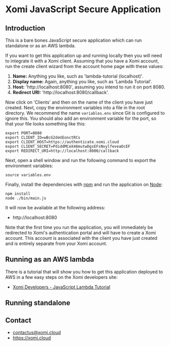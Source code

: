 # Xomi JavaScript Secure Application

## Introduction

This is a bare bones JavaScript secure application which can run standalone or as an AWS lambda.

If you want to get this application up and running locally then you will need to integrate it with a Xomi client. Assuming that you have a Xomi account, run the create client wizard from the account home page with these values:

1. **Name:** Anything you like, such as 'lambda-tutorial (localhost)'.
2. **Display name:** Again, anything you like, such as 'Lambda Tutorial'.
3. **Host:** 'http://localhost:8080', assuming you intend to run it on port 8080.
4. **Redirect URI:** 'http://localhost:8080/callback'.

Now click on 'Clients' and then on the name of the client you have just created. Next, copy the environment variables into a file in the root directory. We recommend the name `variables.env` since Git is configured to ignore this. You should also add an environment variable for the port, so that your file looks something like this:

```
export PORT=8080
export CLIENT_ID=wBcG2deUEonctRCs
export CLIENT_HOST=https://authenticate.xomi.cloud
export CLIENT_SECRET=PdiddMCeX46mutwDgsEFsNxylfeveaOcEF
export REDIRECT_URI=http://localhost:8080/callback
```
Next, open a shell window and run the following command to export the environment variables:

```
source variables.env
```
Finally, install the dependencies with [npm](https://www.npmjs.com/) and run the application on [Node](https://nodejs.org/en/):

```
npm install
node ./bin/main.js
```
It will now be available at the following address:

* http://localhost:8080

Note that the first time you run the application, you will immediately be redirected to Xomi's authentication portal and will have to create a Xomi account. This account is associated with the client you have just created and is entirely separate from your Xomi account.

## Running as an AWS lambda

There is a tutorial that will show you how to get this application deployed to AWS in a few easy steps on the Xomi developers site:

* [Xomi Developers - JavaScript Lambda Tutorial](https://developers.xomi.cloud/tutorial/javascript-lambda)

## Running standalone

## Contact

* contactus@xomi.cloud
* https://xomi.cloud
